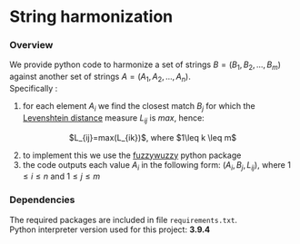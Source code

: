 # String harmonization
### Overview
We provide python code to harmonize a set of strings $B=(B_1, B_2,...,B_m)$ against another set of strings $A=(A_1, A_2,...,A_n)$.<br>
Specifically :
1. for each element $A_i$ we find the closest match $B_j$ for which the [Levenshtein distance](https://en.wikipedia.org/wiki/Levenshtein_distance) measure $L_{ij}$ is _max_, hence:<br>
<p align="center">
$L_{ij}=max(L_{ik})$, where $1\leq k \leq m$
</p>

2. to implement this we use the [fuzzywuzzy](https://oracle.github.io/python-cx_Oracle/](https://pypi.org/project/fuzzywuzzy/)) python package 
3. the code outputs each value $A_i$ in the following form: $(A_i, B_j, L_{ij})$, where $1\leq i \leq n$ and $1\leq j \leq m$

### Dependencies
The required packages are included in file ```requirements.txt```.<br>
Python interpreter version used for this project: **3.9.4**
